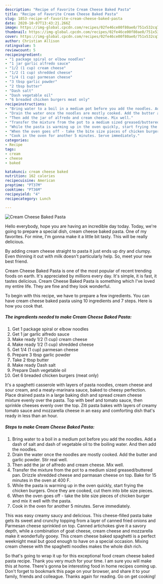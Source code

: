 ```yaml
---
description: "Recipe of Favorite Cream Cheese Baked Pasta"
title: "Recipe of Favorite Cream Cheese Baked Pasta"
slug: 1853-recipe-of-favorite-cream-cheese-baked-pasta
date: 2020-10-07T13:43:21.266Z
image: https://img-global.cpcdn.com/recipes/02fe46ce00f80ae0/751x532cq70/cream-cheese-baked-pasta-recipe-main-photo.jpg
thumbnail: https://img-global.cpcdn.com/recipes/02fe46ce00f80ae0/751x532cq70/cream-cheese-baked-pasta-recipe-main-photo.jpg
cover: https://img-global.cpcdn.com/recipes/02fe46ce00f80ae0/751x532cq70/cream-cheese-baked-pasta-recipe-main-photo.jpg
author: Christian Allison
ratingvalue: 5
reviewcount: 5
recipeingredient:
- "1 package spiral or elbow noodles"
- "1 jar garlic alfredo sauce"
- "1/2 (1 cup) cream cheese"
- "1/2 (1 cup) shredded cheese"
- "1/4 (1 cup) parmesan cheese"
- "3 tbsp garlic powder"
- "2 tbsp butter"
- "Dash salt"
- "Dash vegetable oil"
- "6 breaded chicken burgers meat only"
recipeinstructions:
- "Bring water to a boil in a medium pot before you add the noodles. Add a dash of salt and dash of vegetable oil to the boiling water. And then add the noodles."
- "Drain the water once the noodles are mostly cooked. Add the butter and garlic powder. Stir real well."
- "Then add the jar of alfredo and cream cheese. Mix well."
- "Transfer the mixture from the pot to a medium sized greased/buttered pan. Drizzle shredded cheese and parmasan cheese on top. Bake for 15 minutes in the oven at 400 F."
- "While the pasta is warming up in the oven quickly, start frying the chicken burgers. Once they are cooked, cut them into bite size pieces."
- "When the oven goes off - take the bite size pieces of chicken burger and mix it well with the pasta."
- "Cook in the oven for another 5 minutes. Serve immediately."
categories:
- Recipe
tags:
- cream
- cheese
- baked

katakunci: cream cheese baked 
nutrition: 162 calories
recipecuisine: American
preptime: "PT37M"
cooktime: "PT36M"
recipeyield: "4"
recipecategory: Lunch

---
```



![Cream Cheese Baked Pasta](https://img-global.cpcdn.com/recipes/02fe46ce00f80ae0/751x532cq70/cream-cheese-baked-pasta-recipe-main-photo.jpg)

Hello everybody, hope you are having an incredible day today. Today, we're going to prepare a special dish, cream cheese baked pasta. One of my favorites. For mine, I'm gonna make it a little bit tasty. This will be really delicious.

By adding cream cheese straight to pasta it just ends up dry and clumpy. Even thinning it out with milk doesn&#39;t particularly help. So, meet your new best friend.

Cream Cheese Baked Pasta is one of the most popular of recent trending foods on earth. It's appreciated by millions every day. It's simple, it is fast, it tastes delicious. Cream Cheese Baked Pasta is something which I've loved my entire life. They are fine and they look wonderful.


To begin with this recipe, we have to prepare a few ingredients. You can have cream cheese baked pasta using 10 ingredients and 7 steps. Here is how you cook that.

<!--inarticleads1-->

##### The ingredients needed to make Cream Cheese Baked Pasta:

1. Get 1 package spiral or elbow noodles
1. Get 1 jar garlic alfredo sauce
1. Make ready 1/2 (1 cup) cream cheese
1. Make ready 1/2 (1 cup) shredded cheese
1. Get 1/4 (1 cup) parmesan cheese
1. Prepare 3 tbsp garlic powder
1. Take 2 tbsp butter
1. Make ready Dash salt
1. Prepare Dash vegetable oil
1. Get 6 breaded chicken burgers (meat only)


It&#39;s a spaghetti casserole with layers of pasta noodles, cream cheese and sour cream, and a meaty-marinara sauce, baked to cheesy perfection. Place drained pasta in a large baking dish and spread cream cheese mixture evenly over the pasta. Top with beef and tomato sauce, then sprinkle cheeses evenly over the top. Ziti pasta bakes with layers of creamy tomato sauce and mozzarella cheese in an easy and comforting dish that&#39;s ready in less than an hour. 

<!--inarticleads2-->

##### Steps to make Cream Cheese Baked Pasta:

1. Bring water to a boil in a medium pot before you add the noodles. Add a dash of salt and dash of vegetable oil to the boiling water. And then add the noodles.
1. Drain the water once the noodles are mostly cooked. Add the butter and garlic powder. Stir real well.
1. Then add the jar of alfredo and cream cheese. Mix well.
1. Transfer the mixture from the pot to a medium sized greased/buttered pan. Drizzle shredded cheese and parmasan cheese on top. Bake for 15 minutes in the oven at 400 F.
1. While the pasta is warming up in the oven quickly, start frying the chicken burgers. Once they are cooked, cut them into bite size pieces.
1. When the oven goes off - take the bite size pieces of chicken burger and mix it well with the pasta.
1. Cook in the oven for another 5 minutes. Serve immediately.


This was easy creamy saucy and delicious. This cheese-filled pasta bake gets its sweet and crunchy topping from a layer of canned fried onions and Parmesan cheese sprinkled on top. Canned artichokes give it a savory depth, while a combination of goat cheese, cream cheese and mozzarella make it wonderfully gooey. This cream cheese baked spaghetti is a perfect weeknight meal but good enough to have on a special occasion. Mixing cream cheese with the spaghetti noodles makes the whole dish rich. 

So that's going to wrap it up for this exceptional food cream cheese baked pasta recipe. Thank you very much for your time. I am sure you will make this at home. There's gonna be interesting food in home recipes coming up. Don't forget to bookmark this page on your browser, and share it to your family, friends and colleague. Thanks again for reading. Go on get cooking!
